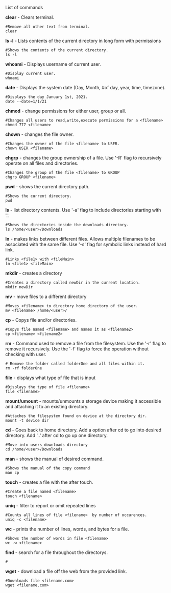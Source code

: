 List of commands

**clear** - Clears terminal.
```
#Remove all other text from terminal.
clear
```

**ls -l** - Lists contents of the current directory in long form with permissions
```
#Shows the contents of the current directory.
ls -l
```

**whoami** - Displays username of current user.
```
#Display current user.
whoami
```

**date** - Displays the system date (Day, Month, #of day, year, time, timezone). 
```
#Displays the day January 1st, 2021.
date --date=1/1/21
```

**chmod** - change permissions for either user, group or all.
```
#Changes all users to read,write,execute permissions for a <filename>
chmod 777 <filename>
```

**chown** - changes the file owner.
```
#Changes the owner of the file <filename> to USER.
chown USER <filename>

```

**chgrp** - changes the group ownership of a file. Use '-R' flag to recursively operate on all files and directories.
```
#Changes the group of the file <filename> to GROUP
chgrp GROUP <filename>
```

**pwd** - shows the current directory path.
```
#Shows the current directory.
pwd
```

**ls** - list directory contents. Use '-a' flag to include directories starting with '.'.
```
#Shows the directories inside the downloads directory.
ls /home/<user>/Downloads
```

**ln** - makes links between different files. Allows multiple filenames to be associated with the same file. Use '-s' flag for symbolic links instead of hard link.
```
#Links <file1> with <fileMain>
ln <file1> <fileMain>
```

**mkdir** - creates a directory
```
#Creates a directory called newDir in the current location.
mkdir newDir
```

**mv** - move files to a different directory
```
#Moves <filename> to directory home directory of the user.
mv <filename> /home/<user>/
```

**cp** - Copys file and/or directories.
```
#Copys file named <filename> and names it as <filename2>
cp <filename> <filename2>
```

**rm** - Command used to remove a file from the filesystem. Use the '-r' flag to remove it recursively. Use the '-f' flag to force the operation without checking with user.
```
# Remove the folder called folderOne and all files within it.
rm -rf folderOne
```

**file** - displays what type of file that is input
```
#Displays the type of file <filename>
file <filename>
```
**mount/umount** - mounts/unmounts  a storage device making it accessible and attaching it to an existing directory.
```
#Attaches the filesystem found on device at the directory dir.
mount -t device dir
```

**cd** - Goes back to home directory. Add a option after cd to go into desired directory. Add '..' after cd to go up one directory.
```
#Move into users downloads directory
cd /home/<user>/Downloads
```
**man** - shows the manual of desired command.
```
#Shows the manual of the copy command
man cp
```
**touch**  - creates a file with the <filename> after touch.
```
#Create a file named <filename>
touch <filename>
```

**uniq** - filter to report or omit repeated lines
```
#Counts all lines of file <filename>  by number of occurences.
uniq -c <filename>
```

**wc** - prints the number of lines, words, and bytes for a file.
```
#Shows the number of words in file <filename>
wc -w <filename>
```

**find** - search for a file throughout the directorys.
```
#
```

**wget** - download a file off the web from the provided link.
```
#Downloads file <filename.com>
wget <filename.com>
```

